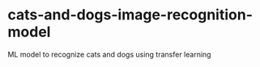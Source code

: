 # cats-and-dogs-image-recognition-model
ML model to recognize cats and dogs using transfer learning
